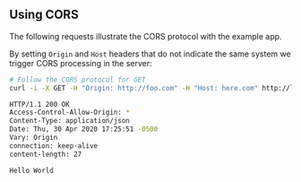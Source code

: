 ## Using CORS

The following requests illustrate the CORS protocol with the example app.

By setting `Origin` and `Host` headers that do not indicate the same system we trigger CORS processing in the
server:

```bash
# Follow the CORS protocol for GET
curl -i -X GET -H "Origin: http://foo.com" -H "Host: here.com" http://localhost:8080/cors-greet

HTTP/1.1 200 OK
Access-Control-Allow-Origin: *
Content-Type: application/json
Date: Thu, 30 Apr 2020 17:25:51 -0500
Vary: Origin
connection: keep-alive
content-length: 27

Hello World
```
